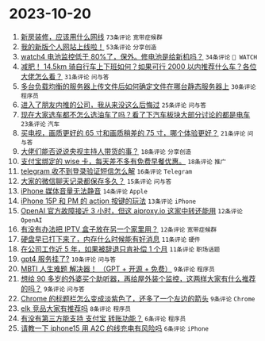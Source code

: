 # 2023-10-20

1. [新房装修，应该用什么网线](https://www.v2ex.com/t/983669) `73条评论` `宽带症候群`
1. [我的新版个人网站上线啦！](https://www.v2ex.com/t/983646) `53条评论` `分享创造`
1. [watch4 电池监控低于 80%了，保外。修电池是给新机吗？](https://www.v2ex.com/t/983665) `34条评论` ` WATCH`
1. [减肥！ 14.5km 骑自行车上下班如何？如果可行 2000 以内推荐什么车？各位大佬怎么看？](https://www.v2ex.com/t/983676) `31条评论` `问与答`
1. [多台负载均衡的服务器上传文件后如何确定文件在哪台静态服务器上](https://www.v2ex.com/t/983729) `30条评论` `程序员`
1. [进入了朋友内推的公司，我从来没这么后悔过](https://www.v2ex.com/t/983722) `25条评论` `问与答`
1. [现在大家选车都不怎么选油车了吗？看了下汽车板块大部分讨论的都是电车](https://www.v2ex.com/t/983745) `23条评论` `汽车`
1. [买电视，画质更好的 65 寸和画质稍差的 75 寸，哪个体验更好？](https://www.v2ex.com/t/983698) `21条评论` `问与答`
1. [大佬们能否说说央视主持人带货的事？](https://www.v2ex.com/t/983711) `18条评论` `分享创造`
1. [支付宝绑定的 wise 卡，每天差不多有免费早餐优惠。](https://www.v2ex.com/t/983645) `18条评论` `推广`
1. [telegram 收不到登录验证短信怎么解](https://www.v2ex.com/t/983714) `16条评论` `Telegram`
1. [大家的微信聊天记录都保存多久？](https://www.v2ex.com/t/983655) `15条评论` `问与答`
1. [iPhone 媒体音量无法静音](https://www.v2ex.com/t/983664) `14条评论` `Apple`
1. [iPhone 15P 和 PM 的 action 按键的玩法](https://www.v2ex.com/t/983755) `13条评论` `iPhone`
1. [OpenAI 官方故障接近 3 小时，但这 aiproxy.io 这家中转还能用](https://www.v2ex.com/t/983716) `12条评论` `OpenAI`
1. [有没有办法把 IPTV 盒子放在另一个家里用？](https://www.v2ex.com/t/983656) `12条评论` `宽带症候群`
1. [硬盘早已打下来了，内存什么时候能有好消息](https://www.v2ex.com/t/983732) `11条评论` `硬件`
1. [在公司工作近 5 年，如果被辞退只肯补偿 1 个月](https://www.v2ex.com/t/983682) `11条评论` `职场话题`
1. [gpt4 服务挂了?](https://www.v2ex.com/t/983670) `10条评论` `问与答`
1. [MBTI 人生难题 解决器！ （GPT + 开源 + 免费）](https://www.v2ex.com/t/983704) `9条评论` `程序员`
1. [想给 90 多岁的外婆买个助听器，再给屋外装个监控，这两样大家有什么推荐的吗？](https://www.v2ex.com/t/983678) `9条评论` `问与答`
1. [Chrome 的标题栏怎么变成淡紫色了，还多了一个左边的箭头](https://www.v2ex.com/t/983647) `9条评论` `Chrome`
1. [elk 竞品大家有推荐吗](https://www.v2ex.com/t/983693) `8条评论` `程序员`
1. [有没有第三方能支持 支付宝 转账功能？](https://www.v2ex.com/t/983750) `6条评论` `程序员`
1. [请教一下 iphone15 用 A2C 的线充电有风险吗](https://www.v2ex.com/t/983746) `6条评论` `iPhone`
